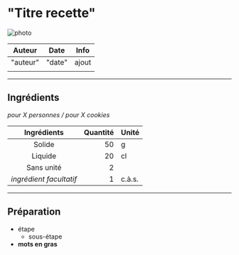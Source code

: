 # "Titre recette"

<!-- me transmettre une photo (jpg, png, etc) pour que la mette ici -->
![photo](photos/<nom>.jpg)

| Auteur         | Date           | Info  |
| -------------- |:--------------:| ----- |
| "auteur"       |  "date"        | ajout |
|                |                |       |

___

## Ingrédients

*pour X personnes / pour X cookies*

| Ingrédients              | Quantité     | Unité
|:------------------------:|-------------:|-------
| Solide                   |           50 | g
| Liquide                  |           20 | cl
| Sans unité               |            2 |
| *ingrédient facultatif*  |            1 | c.à.s.

___

## Préparation

* étape
  * sous-étape
* **mots en gras**
